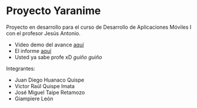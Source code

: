 # Proyecto Yaranime
Proyecto en desarrollo para el curso de Desarrollo de Aplicaciones Móviles I con el profesor Jesús Antonio.
- Video demo del avance [aquí](https://drive.google.com/file/d/1Fl5mAXaQ3AqUu3f85bY5BOFJmFhFIj0y/view?usp=sharing)
- El informe [aquí](https://docs.google.com/document/d/1F7UIuCksM50-6HzLZRo0tggTIjSBvgTetWfoy7yv9cM/edit?usp=sharing)
- Usted ya sabe profe xD _*guiño* *guiño*_

Integrantes:
- Juan Diego Huanaco Quispe 
- Victor Raúl Quispe Imata
- José Miguel Taipe Retamozo
- Giampiere León

